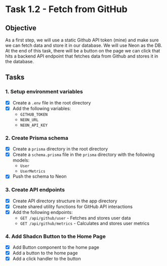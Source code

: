# Task 1.2 - Fetch from GitHub

## Objective
As a first step, we will use a static Github API token (mine) and make sure we can fetch data and store it in our database. We will use Neon as the DB. At the end of this task, there will be a button on the page we can click that hits a backend API endpoint that fetches data from Github and stores it in the database.

## Tasks

### 1. Setup environment variables
- [x] Create a `.env` file in the root directory
- [x] Add the following variables:
  - `GITHUB_TOKEN`
  - `NEON_URL`
  - `NEON_API_KEY`

### 2. Create Prisma schema
- [x] Create a `prisma` directory in the root directory
- [x] Create a `schema.prisma` file in the `prisma` directory with the following models:
  - `User`
  - `UserMetrics`
- [x] Push the schema to Neon

### 3. Create API endpoints
- [x] Create API directory structure in the app directory
- [x] Create shared utility functions for GitHub API interactions
- [x] Add the following endpoints:
  - `GET /api/github/user` - Fetches and stores user data
  - `GET /api/github/metrics` - Calculates and stores user metrics

### 4. Add Shadcn Button to the Home Page
- [x] Add Button component to the home page
- [x] Add a button to the home page
- [x] Add a click handler to the button
